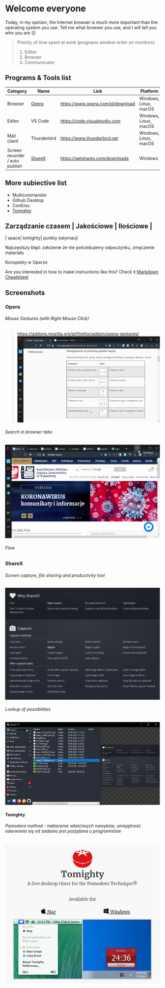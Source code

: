 # Welcome everyone
Today, in my opinion, the Internet browser is much more important than the operating system you use. Tell me what browser you use, and I will tell you who you are 😉
> Priority of time spent at work (programs window order on monitors):
> 1. Editor
> 2. Browser
> 3. Communicator

## Programs & Tools list
| Category                       | Name    | Link                                                       | Platform              |
|--------------------------------|---------|------------------------------------------------------------|-----------------------|
| Browser                        | [Opera](#opera)   | https://www.opera.com/pl/download                | Windows, Linux, macOS |
| Editor                         | VS Code           | https://code.visualstudio.com                    | Windows, Linux, macOS |
| Mail client                    | Thunderbird       | https://www.thunderbird.net                      | Windows, Linux, macOS |
| Screen recorder / auto publish | [ShareX](#ShareX) | https://getsharex.com/downloads                  | Windows               |

More subiective list
----------------
- Multicommander
- Github Desktop
- ConEmu
- [Tomighty](https://tomighty.github.io)


Zarządzanie czasem
| Jakościowe                       | Ilościowe    | 
---------------------------
| space| tomighty|
punkty estymacji

Najczęstszy błąd: założenie że nie potrzebujemy odpoczynku, zmęczenie materiału

Konspekty w Operze

Are you interested in how to make instructions like this? Check it [Markdown Cheatsheet](https://github.com/adam-p/markdown-here/wiki/Markdown-Cheatsheet)

## Screenshots

### Opera

###### Mouse Gestures (with Right Mouse Click) 
> https://addons.mozilla.org/pl/firefox/addon/opera-gestures/
![ddd](docs/operaclose.gif)

###### Search in browser tabs
![why](docs/operatabs.gif)

###### Flow 

### ShareX 

###### Screen capture, file sharing and productivity tool
![why](docs/whysharex.png)

###### Lookup of possibilities
![why](docs/sharex.gif)


#### Tomighty 
###### Pomodoro method - nabieranie właściwych nawyków, umiejętność oderwania się od zadania jest pożądana u programistów
![why](docs/tomighty.png)
